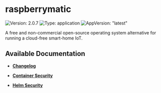 # raspberrymatic

![Version: 2.0.7](https://img.shields.io/badge/Version-2.0.7-informational?style=flat-square) ![Type: application](https://img.shields.io/badge/Type-application-informational?style=flat-square) ![AppVersion: "latest"](https://img.shields.io/badge/AppVersion-"latest"-informational?style=flat-square)

A free and non-commercial open-source operating system alternative for running a cloud-free smart-home IoT.

## Available Documentation

- [**Changelog**](CHANGELOG)

- [**Container Security**](container-security)

- [**Helm Security**](helm-security)

